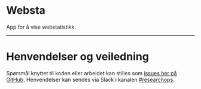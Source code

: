 Websta
================

App for å vise webstatistikk.

---

# Henvendelser og veiledning

Spørsmål knyttet til koden eller arbeidet kan stilles
som [issues her på GitHub](https://github.com/navikt/reops-websta/issues). Henvendelser kan sendes via Slack i
kanalen [#researchops](https://nav-it.slack.com/archives/C02UGFS2J4B).